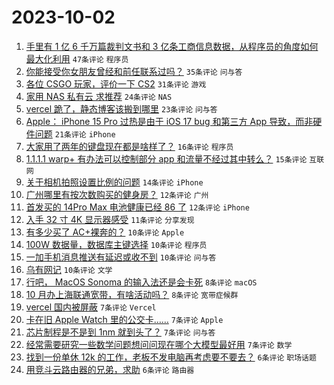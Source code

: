 # 2023-10-02

1. [手里有 1 亿 6 千万篇裁判文书和 3 亿条工商信息数据，从程序员的角度如何最大化利用](https://www.v2ex.com/t/978544) `47条评论` `程序员`
1. [你能接受你女朋友曾经和前任联系过吗？](https://www.v2ex.com/t/978595) `35条评论` `问与答`
1. [各位 CSGO 玩家，评价一下 CS2](https://www.v2ex.com/t/978558) `31条评论` `游戏`
1. [家用 NAS 私有云 求推荐](https://www.v2ex.com/t/978553) `24条评论` `NAS`
1. [vercel 跪了，静态博客该搬到哪里](https://www.v2ex.com/t/978574) `23条评论` `问与答`
1. [Apple： iPhone 15 Pro 过热是由于 iOS 17 bug 和第三方 App 导致，而非硬件问题](https://www.v2ex.com/t/978532) `21条评论` `iPhone`
1. [大家用了两年的键盘现在都是啥样了？](https://www.v2ex.com/t/978550) `16条评论` `程序员`
1. [1.1.1.1 warp+ 有办法可以控制部分 app 和流量不经过其中转么？](https://www.v2ex.com/t/978559) `15条评论` `互联网`
1. [关于相机拍照设置比例的问题](https://www.v2ex.com/t/978546) `14条评论` `iPhone`
1. [广州哪里有按次数购买的健身房？](https://www.v2ex.com/t/978578) `12条评论` `广州`
1. [首发买的 14Pro Max 电池健康已经 86 了](https://www.v2ex.com/t/978552) `12条评论` `iPhone`
1. [入手 32 寸 4K 显示器感受](https://www.v2ex.com/t/978560) `11条评论` `分享发现`
1. [有多少买了 AC+裸奔的？](https://www.v2ex.com/t/978600) `10条评论` `Apple`
1. [100W 数据量，数据库主键选择](https://www.v2ex.com/t/978599) `10条评论` `程序员`
1. [一加手机消息推送有延迟或收不到](https://www.v2ex.com/t/978580) `10条评论` `问与答`
1. [乌有网记](https://www.v2ex.com/t/978531) `10条评论` `文学`
1. [行吧， MacOS Sonoma 的输入法还是会卡死](https://www.v2ex.com/t/978584) `8条评论` `macOS`
1. [10 月办上海联通宽带，有啥活动吗？](https://www.v2ex.com/t/978542) `8条评论` `宽带症候群`
1. [vercel 国内被屏蔽](https://www.v2ex.com/t/978589) `7条评论` `Vercel`
1. [卡在旧 Apple Watch 里的公交卡……](https://www.v2ex.com/t/978588) `7条评论` `Apple`
1. [芯片制程是不是到 1nm 就到头了？](https://www.v2ex.com/t/978587) `7条评论` `问与答`
1. [经常需要研究一些数学问题想问问现在哪个大模型最好用](https://www.v2ex.com/t/978536) `7条评论` `数学`
1. [找到一份单休 12k 的工作，老板不发电脑再考虑要不要去？](https://www.v2ex.com/t/978564) `6条评论` `职场话题`
1. [用竞斗云路由器的兄弟，求助](https://www.v2ex.com/t/978537) `6条评论` `路由器`
